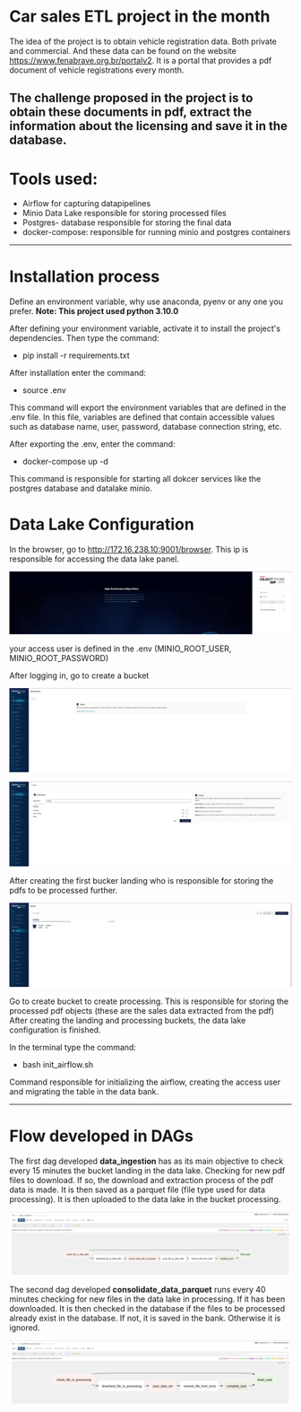 # Car sales ETL project in the month
The idea of ​​the project is to obtain vehicle registration data. Both private and commercial. And these data can be found on the website https://www.fenabrave.org.br/portalv2. It is a portal that provides a pdf document of vehicle registrations every month.

The challenge proposed in the project is to obtain these documents in pdf, extract the information about the licensing and save it in the database.
---

# Tools used:
- Airflow for capturing datapipelines
- Minio Data Lake responsible for storing processed files
- Postgres- database responsible for storing the final data
- docker-compose: responsible for running minio and postgres containers
---
# Installation process

Define an environment variable, why use anaconda, pyenv or any one you prefer. **Note: This project used python 3.10.0**

After defining your environment variable, activate it to install the project's dependencies. Then type the command:

- pip install -r requirements.txt

After installation enter the command:
- source .env

This command will export the environment variables that are defined in the .env file. In this file, variables are defined that contain accessible values ​​such as database name, user, password, database connection string, etc.

After exporting the .env, enter the command:
- docker-compose up -d

This command is responsible for starting all dokcer services like the postgres database and datalake minio.

# Data Lake Configuration
In the browser, go to http://172.16.238.10:9001/browser. This ip is responsible for accessing the data lake panel.

![Screenshot](docs/img/login_data_lake.png)

your access user is defined in the .env (MINIO_ROOT_USER, MINIO_ROOT_PASSWORD)

After logging in, go to create a bucket

![Screenshot](docs/img/browser_data_lake.png)


![Screenshot](docs/img/create_bucket.png)

After creating the first bucker landing who is responsible for storing the pdfs to be processed further.



![Screenshot](docs/img/buckets.png)


Go to create bucket to create processing. This is responsible for storing the processed pdf objects (these are the sales data extracted from the pdf)
After creating the landing and processing buckets, the data lake configuration is finished.


In the terminal type the command:
- bash init_airflow.sh

Command responsible for initializing the airflow, creating the access user and migrating the table in the data bank.

---
# Flow developed in DAGs

The first dag developed **data_ingestion** has as its main objective to check every 15 minutes the bucket landing in the data lake. Checking for new pdf files to download. If so, the download and extraction process of the pdf data is made. It is then saved as a parquet file (file type used for data processing). It is then uploaded to the data lake in the bucket processing.

![Screenshot](docs/img/data_ingestion.png)

The second dag developed **consolidate_data_parquet** runs every 40 minutes checking for new files in the data lake in processing. If it has been downloaded. It is then checked in the database if the files to be processed already exist in the database. If not, it is saved in the bank. Otherwise it is ignored.

![Screenshot](docs/img/consolidate_data_parquet.png)